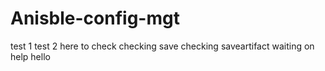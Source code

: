 # Anisble-config-mgt
test 1
test 2
here to check 
checking save 
checking saveartifact
waiting on help
hello
